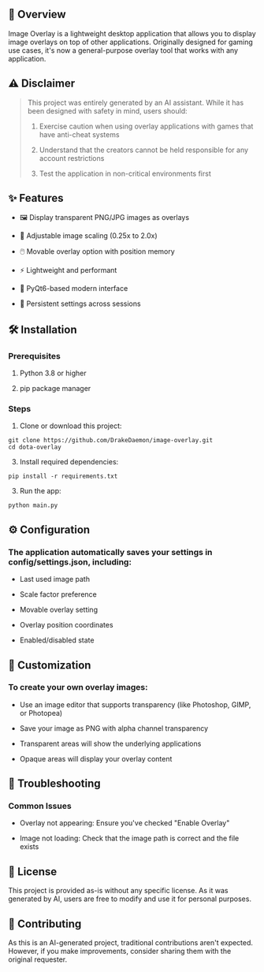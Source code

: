 ## 📖 Overview

Image Overlay is a lightweight desktop application that allows you to display image overlays on top of other applications. Originally designed for gaming use cases, it's now a general-purpose overlay tool that works with any application.
## ⚠️ Disclaimer

>This project was entirely generated by an AI assistant. While it has been designed with safety in mind, users should:
>
>   1. Exercise caution when using overlay applications with games that have anti-cheat systems
>
>   2. Understand that the creators cannot be held responsible for any account restrictions
>
>   3. Test the application in non-critical environments first

## ✨ Features

   * 🖼️ Display transparent PNG/JPG images as overlays

   * 🔧 Adjustable image scaling (0.25x to 2.0x)

   * 🖱️ Movable overlay option with position memory

   * ⚡ Lightweight and performant

   * 🎯 PyQt6-based modern interface

   * 💾 Persistent settings across sessions

## 🛠️ Installation
### Prerequisites

   1. Python 3.8 or higher

   2. pip package manager

### Steps

   1. Clone or download this project:

```
git clone https://github.com/DrakeDaemon/image-overlay.git 
cd dota-overlay
```

   3. Install required dependencies:
    
```
pip install -r requirements.txt
```

   3. Run the app:

```
python main.py
```

## ⚙️ Configuration

### The application automatically saves your settings in config/settings.json, including:

   * Last used image path

   * Scale factor preference

   * Movable overlay setting

   * Overlay position coordinates

   * Enabled/disabled state

## 🔧 Customization

### To create your own overlay images:

   * Use an image editor that supports transparency (like Photoshop, GIMP, or Photopea)

   * Save your image as PNG with alpha channel transparency

   * Transparent areas will show the underlying applications

   * Opaque areas will display your overlay content

## 🐛 Troubleshooting
### Common Issues

   * Overlay not appearing: Ensure you've checked "Enable Overlay"

   * Image not loading: Check that the image path is correct and the file exists

## 📝 License

This project is provided as-is without any specific license. As it was generated by AI, users are free to modify and use it for personal purposes.

## 🤝 Contributing

As this is an AI-generated project, traditional contributions aren't expected. However, if you make improvements, consider sharing them with the original requester.
